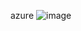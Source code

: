   a z u r e 
![image](https://github.com/user-attachments/assets/e5572feb-b426-4e62-9a35-828b87aad228)

 
 
